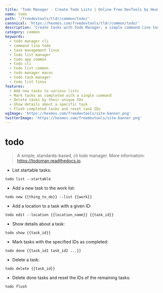 ```yaml
---
title: 'Todo Manager - Create Todo Lists | Online Free DevTools by Hexmos'
name: todo
path: '/freedevtools/tldr/common/todo/'
canonical: 'https://hexmos.com/freedevtools/tldr/common/todo/'
description: 'Create tasks with Todo Manager, a simple command-line todo list application. Manage tasks, set due dates, and organize projects efficiently. Free online tool, no registration required.'
category: common
keywords:
  - todo manager cli
  - command line todo
  - task management linux
  - todo list manager
  - todo app common
  - todo cli
  - todo list common
  - todo manager macos
  - todo task manager
  - todo list linux
features:
  - Add new tasks to various lists
  - Mark tasks as completed with a single command
  - Delete tasks by their unique IDs
  - Show details about a specific task
  - Flush completed tasks and reset task IDs
ogImage: 'https://hexmos.com/freedevtools/site-banner.png'
twitterImage: 'https://hexmos.com/freedevtools/site-banner.png'
---
```


# todo

> A simple, standards-based, cli todo manager.
> More information: <https://todoman.readthedocs.io>.

- List startable tasks:

`todo list --startable`

- Add a new task to the work list:

`todo new {{thing_to_do}} --list {{work}}`

- Add a location to a task with a given ID:

`todo edit --location {{location_name}} {{task_id}}`

- Show details about a task:

`todo show {{task_id}}`

- Mark tasks with the specified IDs as completed:

`todo done {{task_id1 task_id2 ...}}`

- Delete a task:

`todo delete {{task_id}}`

- Delete done tasks and reset the IDs of the remaining tasks:

`todo flush`
